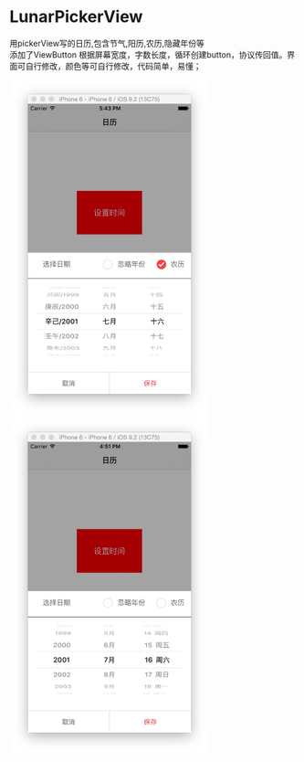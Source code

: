 # LunarPickerView
用pickerView写的日历,包含节气,阳历,农历,隐藏年份等  
添加了ViewButton 根据屏幕宽度，字数长度，循环创建button，协议传回值。界面可自行修改，颜色等可自行修改，代码简单，易懂；

<img src="/document/img/nongli.png" width = "350">
<img src="/document/img/calendar.png" width = "350">